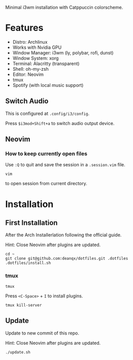 Minimal i3wm installation with Catppuccin colorscheme.

# Features

- Distro: Archlinux
- Works with Nvidia GPU
- Window Manager: i3wm (ly, polybar, rofi, dunst)
- Window System: xorg
- Terminal: Alacritty (transparent)
- Shell: oh-my-zsh
- Editor: Neovim
- tmux
- Spotify (with local music support)

## Switch Audio

This is configured at `.config/i3/config`.

Press `$i3mod+Shift+a` to switch audio output device.

## Neovim

### How to keep currently open files

Use `:Q` to quit and save the session in a `.session.vim` file.

```
vim
```

to open session from current directory.

# Installation

## First Installation

After the Arch Installerlation following the official guide.

Hint: Close Neovim after plugins are updated.

```
cd ~
git clone git@github.com:deanqx/dotfiles.git .dotfiles
.dotfiles/install.sh
```

### tmux

```
tmux
```

Press `<C-Space>` + `I` to install plugins.

```
tmux kill-server
```

## Update

Update to new commit of this repo.

Hint: Close Neovim after plugins are updated.

```
./update.sh
```
